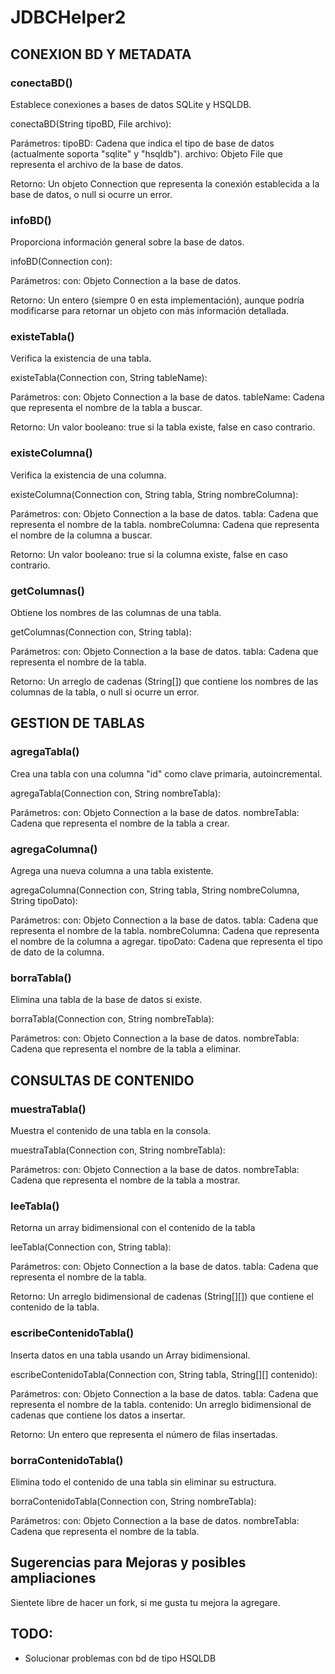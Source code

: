 # JDBCHelper2

## CONEXION BD Y METADATA
### conectaBD()
Establece conexiones a bases de datos SQLite y HSQLDB.

conectaBD(String tipoBD, File archivo):

Parámetros:
tipoBD: Cadena que indica el tipo de base de datos (actualmente soporta "sqlite" y "hsqldb").
archivo: Objeto File que representa el archivo de la base de datos.

Retorno: 
Un objeto Connection que representa la conexión establecida a la base de datos, o null si ocurre un error.

### infoBD()
Proporciona información general sobre la base de datos.

infoBD(Connection con):

Parámetros:
con: Objeto Connection a la base de datos.

Retorno: 
Un entero (siempre 0 en esta implementación), aunque podría modificarse para retornar un objeto con más información detallada.

### existeTabla()
Verifica la existencia de una tabla.

existeTabla(Connection con, String tableName):

Parámetros:
con: Objeto Connection a la base de datos.
tableName: Cadena que representa el nombre de la tabla a buscar.

Retorno: 
Un valor booleano: true si la tabla existe, false en caso contrario.

### existeColumna()
Verifica la existencia de una columna.

existeColumna(Connection con, String tabla, String nombreColumna):

Parámetros:
con: Objeto Connection a la base de datos.
tabla: Cadena que representa el nombre de la tabla.
nombreColumna: Cadena que representa el nombre de la columna a buscar.

Retorno: 
Un valor booleano: true si la columna existe, false en caso contrario.

### getColumnas()
Obtiene los nombres de las columnas de una tabla.

getColumnas(Connection con, String tabla):

Parámetros:
con: Objeto Connection a la base de datos.
tabla: Cadena que representa el nombre de la tabla.

Retorno: 
Un arreglo de cadenas (String[]) que contiene los nombres de las columnas de la tabla, o null si ocurre un error.

## GESTION DE TABLAS
### agregaTabla()
Crea una tabla con una columna "id" como clave primaria, autoincremental.

agregaTabla(Connection con, String nombreTabla):

Parámetros:
con: Objeto Connection a la base de datos.
nombreTabla: Cadena que representa el nombre de la tabla a crear.

### agregaColumna()
Agrega una nueva columna a una tabla existente.

agregaColumna(Connection con, String tabla, String nombreColumna, String tipoDato):

Parámetros:
con: Objeto Connection a la base de datos.
tabla: Cadena que representa el nombre de la tabla.
nombreColumna: Cadena que representa el nombre de la columna a agregar.
tipoDato: Cadena que representa el tipo de dato de la columna.

### borraTabla()
Elimina una tabla de la base de datos si existe.

borraTabla(Connection con, String nombreTabla):

Parámetros:
con: Objeto Connection a la base de datos.
nombreTabla: Cadena que representa el nombre de la tabla a eliminar.

## CONSULTAS DE CONTENIDO
### muestraTabla()
Muestra el contenido de una tabla en la consola.

muestraTabla(Connection con, String nombreTabla):

Parámetros:
con: Objeto Connection a la base de datos.
nombreTabla: Cadena que representa el nombre de la tabla a mostrar.

### leeTabla()
Retorna un array bidimensional con el contenido de la tabla

leeTabla(Connection con, String tabla):

Parámetros:
con: Objeto Connection a la base de datos.
tabla: Cadena que representa el nombre de la tabla.

Retorno: 
Un arreglo bidimensional de cadenas (String[][]) que contiene el contenido de la tabla.

### escribeContenidoTabla()
Inserta datos en una tabla usando un Array bidimensional.

escribeContenidoTabla(Connection con, String tabla, String[][] contenido):

Parámetros:
con: Objeto Connection a la base de datos.
tabla: Cadena que representa el nombre de la tabla.
contenido: Un arreglo bidimensional de cadenas que contiene los datos a insertar.

Retorno: 
Un entero que representa el número de filas insertadas.

### borraContenidoTabla()
Elimina todo el contenido de una tabla sin eliminar su estructura.

borraContenidoTabla(Connection con, String nombreTabla):

Parámetros:
con: Objeto Connection a la base de datos.
nombreTabla: Cadena que representa el nombre de la tabla.

## Sugerencias para Mejoras y posibles ampliaciones
Sientete libre de hacer un fork, si me gusta tu mejora la agregare.

## TODO:
  - Solucionar problemas con bd de tipo HSQLDB